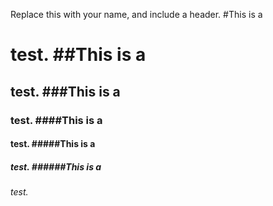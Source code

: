 Replace this with your name, and include a header.
#This is a <h1> test.
##This is a <h2> test.
###This is a <h3> test.
####This is a <h4> test.
#####This is a <h5> test.
######This is a <h6> test.
